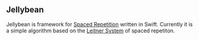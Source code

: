 ## Jellybean ##

Jellybean is framework for [Spaced Repetition](https://en.wikipedia.org/wiki/Spaced_repetition) written in Swift. Currently it is a simple algorithm based on the [Leitner System](https://en.wikipedia.org/wiki/Leitner_system) of spaced repetiton. 